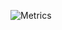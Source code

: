 ![Metrics](https://metrics.lecoq.io/selfagency?template=classic&isocalendar=1&languages=1&habits=1&followup=1&lines=1&activity=1&notable=1&support=1&stackoverflow=1&isocalendar.duration=half-year&languages.limit=8&languages.sections=most-used&languages.colors=github&languages.threshold=0%25&languages.indepth=false&languages.recent.load=300&languages.recent.days=14&habits.from=200&habits.days=14&habits.facts=true&habits.charts=false&followup.sections=repositories&activity.limit=5&activity.load=300&activity.days=14&activity.filter=all&activity.visibility=all&activity.timestamps=false&notable.repositories=false&stackoverflow.user=0&stackoverflow.sections=answers-top%2C%20questions-recent&stackoverflow.limit=2&stackoverflow.lines=4&stackoverflow.lines.snippet=2&config.timezone=America%2FNew_York)
